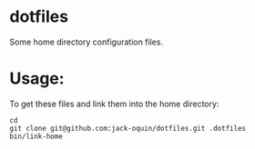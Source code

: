 dotfiles
========

Some home directory configuration files.

Usage:
======

To get these files and link them into the home directory:

    cd
    git clone git@github.com:jack-oquin/dotfiles.git .dotfiles
    bin/link-home
